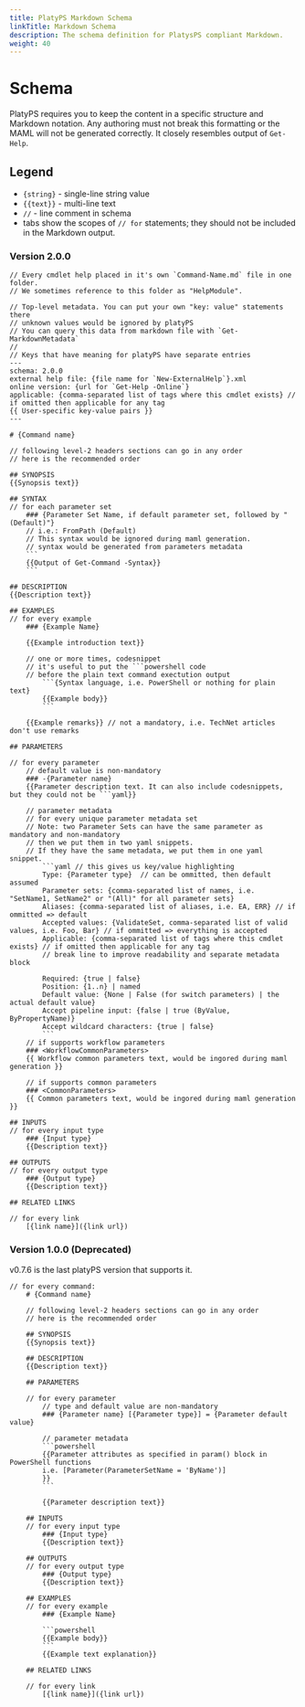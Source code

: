 ```yaml
---
title: PlatyPS Markdown Schema
linkTitle: Markdown Schema
description: The schema definition for PlatysPS compliant Markdown.
weight: 40
---
```


# Schema

PlatyPS requires you to keep the content in a specific structure and Markdown notation. Any authoring must not break this formatting or the MAML will not be generated correctly.
It closely resembles output of `Get-Help`.

## Legend

*   `{string}` - single-line string value
*   `{{text}}` - multi-line text
*   `//` - line comment in schema
*   tabs show the scopes of `// for` statements; they should not be included in the Markdown output.

### Version 2.0.0

    // Every cmdlet help placed in it's own `Command-Name.md` file in one folder.
    // We sometimes reference to this folder as "HelpModule".

    // Top-level metadata. You can put your own "key: value" statements there
    // unknown values would be ignored by platyPS
    // You can query this data from markdown file with `Get-MarkdownMetadata`
    //
    // Keys that have meaning for platyPS have separate entries
    ---
    schema: 2.0.0
    external help file: {file name for `New-ExternalHelp`}.xml
    online version: {url for `Get-Help -Online`}
    applicable: {comma-separated list of tags where this cmdlet exists} // if omitted then applicable for any tag
    {{ User-specific key-value pairs }}
    ---

    # {Command name}

    // following level-2 headers sections can go in any order
    // here is the recommended order

    ## SYNOPSIS
    {{Synopsis text}}

    ## SYNTAX
    // for each parameter set
        ### {Parameter Set Name, if default parameter set, followed by "(Default)"}
        // i.e.: FromPath (Default)
        // This syntax would be ignored during maml generation.
        // syntax would be generated from parameters metadata
        ```
        {{Output of Get-Command -Syntax}}
        ```

    ## DESCRIPTION
    {{Description text}}

    ## EXAMPLES
    // for every example
        ### {Example Name}

        {{Example introduction text}}

        // one or more times, codesnippet
        // it's useful to put the ```powershell code
        // before the plain text command exectution output
            ```{Syntax language, i.e. PowerShell or nothing for plain text}
            {{Example body}}
            ```

        {{Example remarks}} // not a mandatory, i.e. TechNet articles don't use remarks

    ## PARAMETERS

    // for every parameter
        // default value is non-mandatory
        ### -{Parameter name}
        {{Parameter description text. It can also include codesnippets, but they could not be ```yaml}}

        // parameter metadata
        // for every unique parameter metadata set
        // Note: two Parameter Sets can have the same parameter as mandatory and non-mandatory
        // then we put them in two yaml snippets.
        // If they have the same metadata, we put them in one yaml snippet.
            ```yaml // this gives us key/value highlighting
            Type: {Parameter type}  // can be ommitted, then default assumed
            Parameter sets: {comma-separated list of names, i.e. "SetName1, SetName2" or "(All)" for all parameter sets}
            Aliases: {comma-separated list of aliases, i.e. EA, ERR} // if ommitted => default
            Accepted values: {ValidateSet, comma-separated list of valid values, i.e. Foo, Bar} // if ommitted => everything is accepted
            Applicable: {comma-separated list of tags where this cmdlet exists} // if omitted then applicable for any tag
            // break line to improve readability and separate metadata block

            Required: {true | false}
            Position: {1..n} | named
            Default value: {None | False (for switch parameters) | the actual default value}
            Accept pipeline input: {false | true (ByValue, ByPropertyName)}
            Accept wildcard characters: {true | false}
            ```
        // if supports workflow parameters
        ### <WorkflowCommonParameters>
        {{ Workflow common parameters text, would be ingored during maml generation }}

        // if supports common parameters
        ### <CommonParameters>
        {{ Common parameters text, would be ingored during maml generation }}

    ## INPUTS
    // for every input type
        ### {Input type}
        {{Description text}}

    ## OUTPUTS
    // for every output type
        ### {Output type}
        {{Description text}}

    ## RELATED LINKS

    // for every link
        [{link name}]({link url})

### Version 1.0.0 (Deprecated)
v0.7.6 is the last platyPS version that supports it.

    // for every command:
        # {Command name}

        // following level-2 headers sections can go in any order
        // here is the recommended order

        ## SYNOPSIS
        {{Synopsis text}}

        ## DESCRIPTION
        {{Description text}}

        ## PARAMETERS

        // for every parameter
            // type and default value are non-mandatory
            ### {Parameter name} [{Parameter type}] = {Parameter default value}

            // parameter metadata
            ```powershell
            {{Parameter attributes as specified in param() block in PowerShell functions
            i.e. [Parameter(ParameterSetName = 'ByName')]
            }}
            ```

            {{Parameter description text}}

        ## INPUTS
        // for every input type
            ### {Input type}
            {{Description text}}

        ## OUTPUTS
        // for every output type
            ### {Output type}
            {{Description text}}

        ## EXAMPLES
        // for every example
            ### {Example Name}

            ```powershell
            {{Example body}}
            ```
            {{Example text explanation}}

        ## RELATED LINKS

        // for every link
            [{link name}]({link url})
